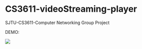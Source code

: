 # CS3611-videoStreaming-player
SJTU-CS3611-Computer Networking Group Project

DEMO: 

<div>
<img src="https://notes.sjtu.edu.cn/uploads/upload_f8563b03a5260fdcba1caabe13bae1e3.gif">
</div>
